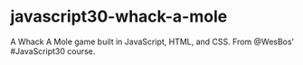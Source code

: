 # javascript30-whack-a-mole
A Whack A Mole game built in JavaScript, HTML, and CSS. From @WesBos' #JavaScript30 course.
